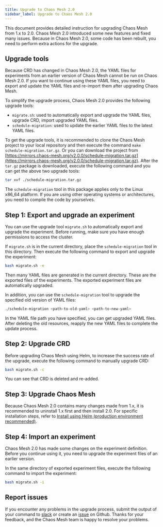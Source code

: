 ```yaml
---
title: Upgrade to Chaos Mesh 2.0
sidebar_label: Upgrade to Chaos Mesh 2.0
---
```


This document provides detailed instruction for upgrading Chaos Mesh from 1.x to 2.0. Chaos Mesh 2.0 introduced some new features and fixed many issues. Because in Chaos Mesh 2.0, some code has been rebuilt, you need to perform extra actions for the upgrade.

## Upgrade tools

Because CRD has changed in Chaos Mesh 2.0, the YAML files for experiments from an earlier version of Chaos Mesh cannot be run on Chaos Mesh 2.0. If you want to continue using these YAML files, you need to export and update the YAML files and re-import them after upgrading Chaos Mesh.

To simplify the upgrade process, Chaos Mesh 2.0 provides the following upgrade tools:

- `migrate.sh`: used to automatically export and upgrade the YAML files, upgrade CRD, import upgraded YAML files.
- `schedule-migration`: used to update the earlier YAML files to the latest YAML files.

To get the upgrade tools, it is recommended to clone the Chaos Mesh project to your local repository and then execute the command `make schedule-migration.tar.gz`. Or you can download the project from [https://mirrors.chaos-mesh.org/v2.0.0/schedule-migration.tar.gz](https://mirrors.chaos-mesh.org/v2.0.0/schedule-migration.tar.gz). After the `tar.gz` package is downloaded, execute the following command and you can get the above two upgrade tools:

```bash
tar xvf ./schedule-migration.tar.gz
```

The `schedule-migration` tool in this package applies only to the Linux x86_64 platform. If you are using other operating systems or architectures, you need to compile the code by yourselves.

## Step 1: Export and upgrade an experiment

You can use the upgrade tool `migrate.sh` to automatically export and upgrade the experiment. Before running, make sure you have enough permissions to access the cluster.

If `migrate.sh` is in the current directory, place the `schedule-migration` tool in this directory. Then execute the following command to export and upgrade the experiment:

```bash
bash migrate.sh -e
```

Then many YAML files are generated in the current directory. These are the exported files of the experiments. The exported experiment files are automatically upgraded.

In addition, you can use the `schedule-migration` tool to upgrade the specified old version of YAML files:

```bash
./schedule-migration <path-to-old-yaml> <path-to-new-yaml>
```

In the YAML file path you have specified, you can get upgraded YAML files. After deleting the old resources, reapply the new YAML files to complete the update process.

## Step 2: Upgrade CRD

Before upgrading Chaos Mesh using Helm, to increase the success rate of the upgrade, execute the following command to manually upgrade CRD:

```bash
bash migrate.sh -c
```

You can see that CRD is deleted and re-added.

## Step 3: Upgrade Chaos Mesh

Because Chaos Mesh 2.0 contains many changes made from 1.x, it is recommended to uninstall 1.x first and then install 2.0. For specific installation steps, refer to [Install using Helm (production environment recommended)](production-installation-using-helm.md).

## Step 4: Import an experiment

Chaos Mesh 2.0 has made some changes on the experiment definition. Before you continue using it, you need to upgrade the experiment files of an earlier version.

In the same directory of exported experiment files, execute the following command to import the experiment:

```bash
bash migrate.sh -i
```

## Report issues

If you encounter any problems in the upgrade process, submit the output of your command to  [slack](https://cloud-native.slack.com/archives/C0193VAV272) or create an [issue](https://github.com/pingcap/chaos-mesh/issues) on Github. Thanks for your feedback, and the Chaos Mesh team is happy to resolve your problems.
